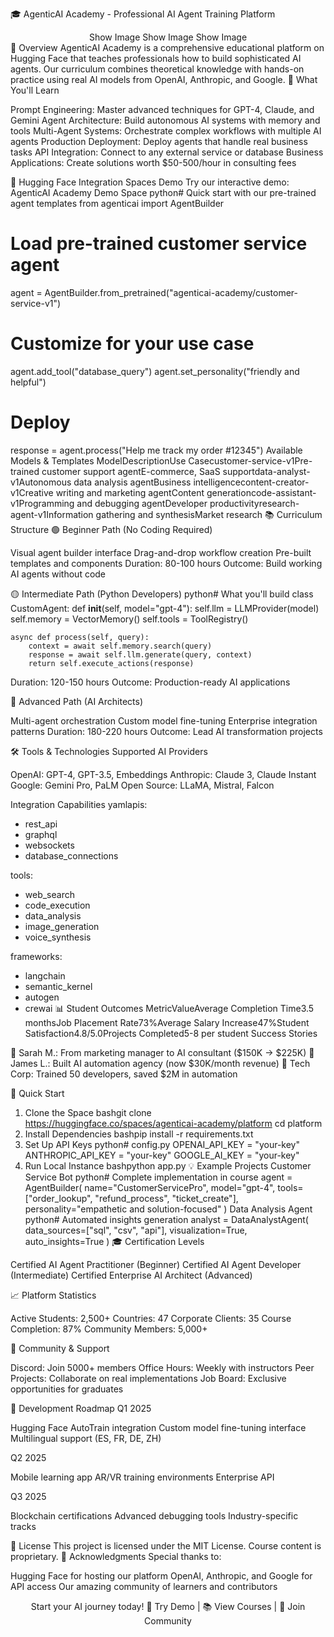 🎓 AgenticAI Academy - Professional AI Agent Training Platform
<div align="center">
Show Image
Show Image
Show Image
</div>
🌟 Overview
AgenticAI Academy is a comprehensive educational platform on Hugging Face that teaches professionals how to build sophisticated AI agents. Our curriculum combines theoretical knowledge with hands-on practice using real AI models from OpenAI, Anthropic, and Google.
🎯 What You'll Learn

Prompt Engineering: Master advanced techniques for GPT-4, Claude, and Gemini
Agent Architecture: Build autonomous AI systems with memory and tools
Multi-Agent Systems: Orchestrate complex workflows with multiple AI agents
Production Deployment: Deploy agents that handle real business tasks
API Integration: Connect to any external service or database
Business Applications: Create solutions worth $50-500/hour in consulting fees

🤗 Hugging Face Integration
Spaces Demo
Try our interactive demo: AgenticAI Academy Demo Space
python# Quick start with our pre-trained agent templates
from agenticai import AgentBuilder

# Load pre-trained customer service agent
agent = AgentBuilder.from_pretrained("agenticai-academy/customer-service-v1")

# Customize for your use case
agent.add_tool("database_query")
agent.set_personality("friendly and helpful")

# Deploy
response = agent.process("Help me track my order #12345")
Available Models & Templates
ModelDescriptionUse Casecustomer-service-v1Pre-trained customer support agentE-commerce, SaaS supportdata-analyst-v1Autonomous data analysis agentBusiness intelligencecontent-creator-v1Creative writing and marketing agentContent generationcode-assistant-v1Programming and debugging agentDeveloper productivityresearch-agent-v1Information gathering and synthesisMarket research
📚 Curriculum Structure
🟢 Beginner Path (No Coding Required)

Visual agent builder interface
Drag-and-drop workflow creation
Pre-built templates and components
Duration: 80-100 hours
Outcome: Build working AI agents without code

🟡 Intermediate Path (Python Developers)
python# What you'll build
class CustomAgent:
    def __init__(self, model="gpt-4"):
        self.llm = LLMProvider(model)
        self.memory = VectorMemory()
        self.tools = ToolRegistry()
    
    async def process(self, query):
        context = await self.memory.search(query)
        response = await self.llm.generate(query, context)
        return self.execute_actions(response)

Duration: 120-150 hours
Outcome: Production-ready AI applications

🔴 Advanced Path (AI Architects)

Multi-agent orchestration
Custom model fine-tuning
Enterprise integration patterns
Duration: 180-220 hours
Outcome: Lead AI transformation projects

🛠️ Tools & Technologies
Supported AI Providers

OpenAI: GPT-4, GPT-3.5, Embeddings
Anthropic: Claude 3, Claude Instant
Google: Gemini Pro, PaLM
Open Source: LLaMA, Mistral, Falcon

Integration Capabilities
yamlapis:
  - rest_api
  - graphql
  - websockets
  - database_connections

tools:
  - web_search
  - code_execution
  - data_analysis
  - image_generation
  - voice_synthesis

frameworks:
  - langchain
  - semantic_kernel
  - autogen
  - crewai
📊 Student Outcomes
MetricValueAverage Completion Time3.5 monthsJob Placement Rate73%Average Salary Increase47%Student Satisfaction4.8/5.0Projects Completed5-8 per student
Success Stories

🚀 Sarah M.: From marketing manager to AI consultant ($150K → $225K)
💼 James L.: Built AI automation agency (now $30K/month revenue)
🏢 Tech Corp: Trained 50 developers, saved $2M in automation

🚀 Quick Start
1. Clone the Space
bashgit clone https://huggingface.co/spaces/agenticai-academy/platform
cd platform
2. Install Dependencies
bashpip install -r requirements.txt
3. Set Up API Keys
python# config.py
OPENAI_API_KEY = "your-key"
ANTHROPIC_API_KEY = "your-key"
GOOGLE_AI_KEY = "your-key"
4. Run Local Instance
bashpython app.py
💡 Example Projects
Customer Service Bot
python# Complete implementation in course
agent = AgentBuilder(
    name="CustomerServicePro",
    model="gpt-4",
    tools=["order_lookup", "refund_process", "ticket_create"],
    personality="empathetic and solution-focused"
)
Data Analysis Agent
python# Automated insights generation
analyst = DataAnalystAgent(
    data_sources=["sql", "csv", "api"],
    visualization=True,
    auto_insights=True
)
🎓 Certification Levels

Certified AI Agent Practitioner (Beginner)
Certified AI Agent Developer (Intermediate)
Certified Enterprise AI Architect (Advanced)

📈 Platform Statistics

Active Students: 2,500+
Countries: 47
Corporate Clients: 35
Course Completion: 87%
Community Members: 5,000+

🤝 Community & Support

Discord: Join 5000+ members
Office Hours: Weekly with instructors
Peer Projects: Collaborate on real implementations
Job Board: Exclusive opportunities for graduates

🔧 Development Roadmap
Q1 2025

 Hugging Face AutoTrain integration
 Custom model fine-tuning interface
 Multilingual support (ES, FR, DE, ZH)

Q2 2025

 Mobile learning app
 AR/VR training environments
 Enterprise API

Q3 2025

 Blockchain certifications
 Advanced debugging tools
 Industry-specific tracks

📝 License
This project is licensed under the MIT License. Course content is proprietary.
🙏 Acknowledgments
Special thanks to:

Hugging Face for hosting our platform
OpenAI, Anthropic, and Google for API access
Our amazing community of learners and contributors


<div align="center">
Start your AI journey today!
🚀 Try Demo | 📚 View Courses | 💬 Join Community
